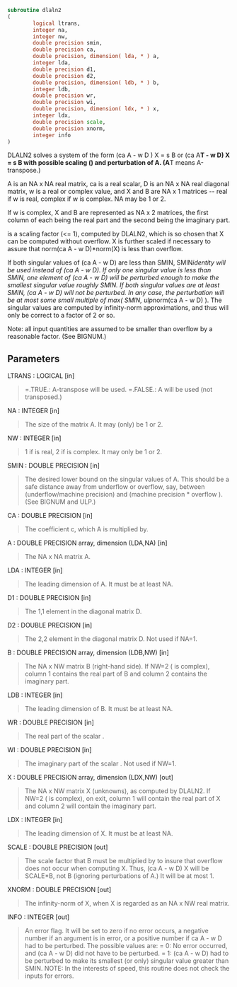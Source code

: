 ```fortran
subroutine dlaln2
(
        logical ltrans,
        integer na,
        integer nw,
        double precision smin,
        double precision ca,
        double precision, dimension( lda, * ) a,
        integer lda,
        double precision d1,
        double precision d2,
        double precision, dimension( ldb, * ) b,
        integer ldb,
        double precision wr,
        double precision wi,
        double precision, dimension( ldx, * ) x,
        integer ldx,
        double precision scale,
        double precision xnorm,
        integer info
)
```

DLALN2 solves a system of the form  (ca A - w D ) X = s B
or (ca A**T - w D) X = s B   with possible scaling () and
perturbation of A.  (A**T means A-transpose.)

A is an NA x NA real matrix, ca is a real scalar, D is an NA x NA
real diagonal matrix, w is a real or complex value, and X and B are
NA x 1 matrices -- real if w is real, complex if w is complex.  NA
may be 1 or 2.

If w is complex, X and B are represented as NA x 2 matrices,
the first column of each being the real part and the second
being the imaginary part.

is a scaling factor (<= 1), computed by DLALN2, which is
so chosen that X can be computed without overflow.  X is further
scaled if necessary to assure that norm(ca A - w D)*norm(X) is less
than overflow.

If both singular values of (ca A - w D) are less than SMIN,
SMIN*identity will be used instead of (ca A - w D).  If only one
singular value is less than SMIN, one element of (ca A - w D) will be
perturbed enough to make the smallest singular value roughly SMIN.
If both singular values are at least SMIN, (ca A - w D) will not be
perturbed.  In any case, the perturbation will be at most some small
multiple of max( SMIN, ulp*norm(ca A - w D) ).  The singular values
are computed by infinity-norm approximations, and thus will only be
correct to a factor of 2 or so.

Note: all input quantities are assumed to be smaller than overflow
by a reasonable factor.  (See BIGNUM.)

## Parameters
LTRANS : LOGICAL [in]
> =.TRUE.:  A-transpose will be used.
> =.FALSE.: A will be used (not transposed.)

NA : INTEGER [in]
> The size of the matrix A.  It may (only) be 1 or 2.

NW : INTEGER [in]
> 1 if  is real, 2 if  is complex.  It may only be 1
> or 2.

SMIN : DOUBLE PRECISION [in]
> The desired lower bound on the singular values of A.  This
> should be a safe distance away from underflow or overflow,
> say, between (underflow/machine precision) and  (machine
> precision * overflow ).  (See BIGNUM and ULP.)

CA : DOUBLE PRECISION [in]
> The coefficient c, which A is multiplied by.

A : DOUBLE PRECISION array, dimension (LDA,NA) [in]
> The NA x NA matrix A.

LDA : INTEGER [in]
> The leading dimension of A.  It must be at least NA.

D1 : DOUBLE PRECISION [in]
> The 1,1 element in the diagonal matrix D.

D2 : DOUBLE PRECISION [in]
> The 2,2 element in the diagonal matrix D.  Not used if NA=1.

B : DOUBLE PRECISION array, dimension (LDB,NW) [in]
> The NA x NW matrix B (right-hand side).  If NW=2 ( is
> complex), column 1 contains the real part of B and column 2
> contains the imaginary part.

LDB : INTEGER [in]
> The leading dimension of B.  It must be at least NA.

WR : DOUBLE PRECISION [in]
> The real part of the scalar .

WI : DOUBLE PRECISION [in]
> The imaginary part of the scalar .  Not used if NW=1.

X : DOUBLE PRECISION array, dimension (LDX,NW) [out]
> The NA x NW matrix X (unknowns), as computed by DLALN2.
> If NW=2 ( is complex), on exit, column 1 will contain
> the real part of X and column 2 will contain the imaginary
> part.

LDX : INTEGER [in]
> The leading dimension of X.  It must be at least NA.

SCALE : DOUBLE PRECISION [out]
> The scale factor that B must be multiplied by to insure
> that overflow does not occur when computing X.  Thus,
> (ca A - w D) X  will be SCALE*B, not B (ignoring
> perturbations of A.)  It will be at most 1.

XNORM : DOUBLE PRECISION [out]
> The infinity-norm of X, when X is regarded as an NA x NW
> real matrix.

INFO : INTEGER [out]
> An error flag.  It will be set to zero if no error occurs,
> a negative number if an argument is in error, or a positive
> number if  ca A - w D  had to be perturbed.
> The possible values are:
> = 0: No error occurred, and (ca A - w D) did not have to be
> perturbed.
> = 1: (ca A - w D) had to be perturbed to make its smallest
> (or only) singular value greater than SMIN.
> NOTE: In the interests of speed, this routine does not
> check the inputs for errors.
